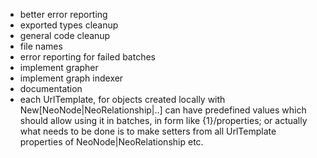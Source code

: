 - better error reporting
- exported types cleanup
- general code cleanup
- file names
- error reporting for failed batches
- implement grapher
- implement graph indexer
- documentation
- each UrlTemplate, for objects created locally with New[NeoNode|NeoRelationship|..] can have predefined values
  which should allow using it in batches, in form like {1}/properties;
  or actually what needs to be done is to make setters from all UrlTemplate properties of NeoNode|NeoRelationship etc.
